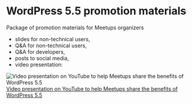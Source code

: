 # WordPress 5.5 promotion materials

Package of promotion materials for Meetups organizers
* slides for non-technical users, 
* Q&A for non-technical users,
* Q&A for developers,
* posts to social media,
* video presentation: 

![Video presentation on YouTube to help Meetups share the benefits of WordPress 5.5](https://i.ytimg.com/vi/aCfGYQR0itE/maxresdefault.jpg)
[Video presentation on YouTube to help Meetups share the benefits of WordPress 5.5](https://www.youtube.com/watch?v=aCfGYQR0itE)
